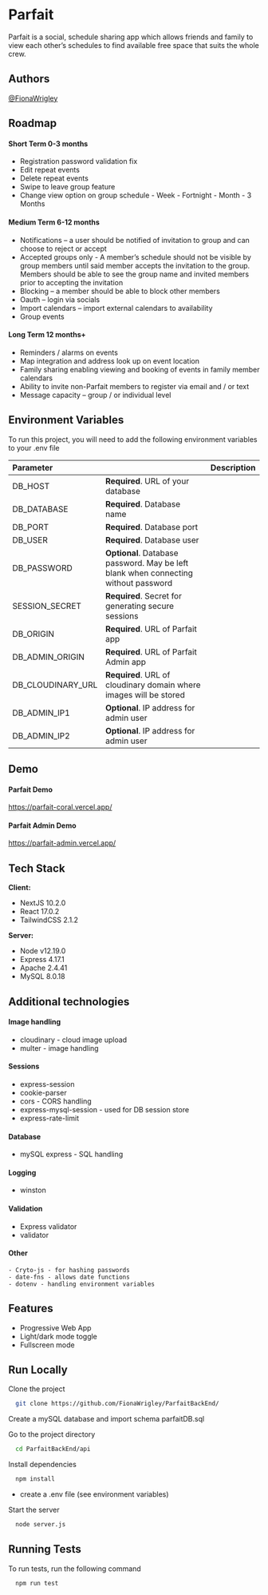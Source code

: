 
# Parfait

Parfait is a social, schedule sharing app which allows friends and family to view each other’s schedules to find available free space that suits the whole crew. 
## Authors

[@FionaWrigley](https://github.com/FionaWrigley)

  
## Roadmap

#### Short Term 0-3 months

-	Registration password validation fix 
-	Edit repeat events
-	Delete repeat events
-	Swipe to leave group feature
-	Change view option on group schedule 
        - Week
        - Fortnight
        - Month
        - 3 Months

#### Medium Term 6-12 months

-	Notifications – a user should be notified of invitation to     group and can choose to reject or accept
-	Accepted groups only - A member’s schedule should not be visible by group members until said member accepts the invitation to the group. Members should be able to see the group name and invited members prior to accepting the invitation
-	Blocking – a member should be able to block other members
-	Oauth – login via socials
-	Import calendars – import external calendars to availability
-	Group events

#### Long Term 12 months+

-	Reminders / alarms on events
-	Map integration and address look up on event location
-	Family sharing enabling viewing and booking of events in family member calendars
-	Ability to invite non-Parfait members to register via email and / or text
-	Message capacity – group / or individual level
## Environment Variables

To run this project, you will need to add the following environment variables to your .env file


| Parameter || Description                |
| :-------- | :------- | :------------------------- |
| DB_HOST | **Required**. URL of your database |  
| DB_DATABASE | **Required**. Database name |
| DB_PORT | **Required**. Database port |
| DB_USER | **Required**. Database user | 
| DB_PASSWORD | **Optional**. Database password. May be left blank when connecting without password |
| SESSION_SECRET | **Required**. Secret for generating secure sessions |   
| DB_ORIGIN | **Required**. URL of Parfait app |
| DB_ADMIN_ORIGIN | **Required**. URL of Parfait Admin app |
| DB_CLOUDINARY_URL | **Required**. URL of cloudinary domain where images will be stored |
| DB_ADMIN_IP1 | **Optional**. IP address for admin user |
| DB_ADMIN_IP2 | **Optional**. IP address for admin user |



## Demo

#### Parfait Demo

https://parfait-coral.vercel.app/

#### Parfait Admin Demo

https://parfait-admin.vercel.app/

  
## Tech Stack

**Client:** 
- NextJS 10.2.0
- React 17.0.2
- TailwindCSS 2.1.2

**Server:** 
- Node v12.19.0
- Express 4.17.1
- Apache 2.4.41
- MySQL 8.0.18


## Additional technologies
  
  #### Image handling
  - cloudinary - cloud image upload
  - multer - image handling

  #### Sessions
  - express-session
  - cookie-parser
  - cors - CORS handling
  - express-mysql-session - used for DB session store
  - express-rate-limit
  
  #### Database
  - mySQL express - SQL handling
  
  #### Logging
  - winston

  #### Validation
  - Express validator
  - validator

  #### Other
    - Cryto-js - for hashing passwords
    - date-fns - allows date functions
    - dotenv - handling environment variables

## Features

- Progressive Web App
- Light/dark mode toggle
- Fullscreen mode


  
## Run Locally


Clone the project

```bash
  git clone https://github.com/FionaWrigley/ParfaitBackEnd/
```

Create a mySQL database and import schema parfaitDB.sql


Go to the project directory

```bash
  cd ParfaitBackEnd/api
```

Install dependencies

```bash
  npm install
```

- create a .env file (see environment variables)


Start the server

```bash
  node server.js
```


  
## Running Tests

To run tests, run the following command

```bash
  npm run test
```

  
